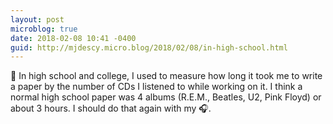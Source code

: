 ```yaml
---
layout: post
microblog: true
date: 2018-02-08 10:41 -0400
guid: http://mjdescy.micro.blog/2018/02/08/in-high-school.html
---
```

🎵 In high school and college, I used to measure how long it took me to write a paper by the number of CDs I listened to while working on it. I think a normal high school paper was 4 albums (R.E.M., Beatles, U2, Pink Floyd) or about 3 hours. I should do that again with my 🎧.
